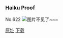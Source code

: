 ### Haiku Proof
No.622
![图片不见了~~~](https://imgs.xkcd.com/comics/haiku_proof.png)

[原址](https://xkcd.com//622) [下载](https://imgs.xkcd.com/comics/haiku_proof.png)

